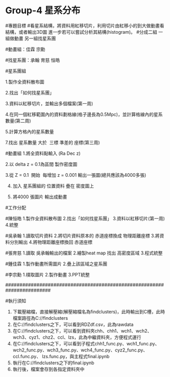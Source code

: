 # Group-4 星系分布
#專題目標
#看星系結構，將資料用紅移切片，利用切片由紅移小的到大做動畫看結構，或者輸出3D圖 進一步若可以嘗試分析其結構(histogram)。
#分成二組 一組做動畫 另一組找星系團

#動畫組：佳霖 宗勳

#找星系團：承翰 育慈 恒皓

#星系團組


1.製作全資料散布圖


2.找出「如何找星系團」


3.資料以紅移切片，並輸出多個檔案(第一周) 


4.在同一個紅移範圍內的資料劃格線(格子邊長為0.5Mpc)，並計算格線內的星系數量(第二周)


5.計算方格內的星系數量


7.找出 星系數量 大於  三標 準差的 座標(第三周)



#動畫組
1.將全資料點輸入 (Ra Dec z)


2.以 delta z = 0.1為區間 製作密度圖


3.從 Z = 0.1  開始  每增加 z = 0.001 輸出一張圖(總共應該為4000多張)


4. 加入 星系團組的 位置資料 疊在 密度圖上


5. 將4000 張圖片 輸出成動畫








#工作分配



#陳恒皓
1.製作全資料散布圖
2.找出「如何找星系團」
3.資料以紅移切片(第一周)
4.統整


#吳承翰
1.讀取切片資料
2.將切片資料原本的 赤道座標換成 物理距離座標
3.將資料分別輸出
4.將物理距離座標換回 赤道座標

#張育慈
1.讀取 吳承翰輸出的檔案
2.繪製heat map 找出 高密度區域
3.程式統整


#鍾佳霖
1.製作動畫所需圖片
2.疊上該區域之星系團

#李宗勳
1.樸取圖片
2.製作動畫
3.PPT統整

########################################################################

#執行須知
1. 下載壓縮檔，直接解壓縮(解壓縮檔名為findclusters)，此時輸出到C槽，此時檔案路徑為C://findclusters
2. 在C://findclusters之下，可以看到RDZdf.csv，此為rawdata
3. 在C://findclusters之下，可以看到資料夾chh、chh1、wch1、wch2、wch3、cyz1、chz2、ccl、lzs，此為中繼資料夾，方便程式運行
4. 在C://findclusters之下，可以看到子程式chh1_func.py、wch1_func.py、wch2_func.py、wch3_func.py、wch4_func.py、cyz2_func.py、ccl.func.py、     lzs.func.py，與主程式final.ipynb
5. 執行在C://findclusters之下的final.ipynb
6. 執行後，檔案會存到各指定資料夾中




